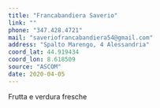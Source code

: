 ```yaml
---
title: "Francabandiera Saverio"
link: ""
phone: "347.428.4721"
mail: "saveriofrancabandiera54@gmail.com"
address: "Spalto Marengo, 4 Alessandria"
coord_lat: 44.919434
coord_lon: 8.618509
source: "ASCOM"
date: 2020-04-05
---
```


Frutta e verdura fresche
